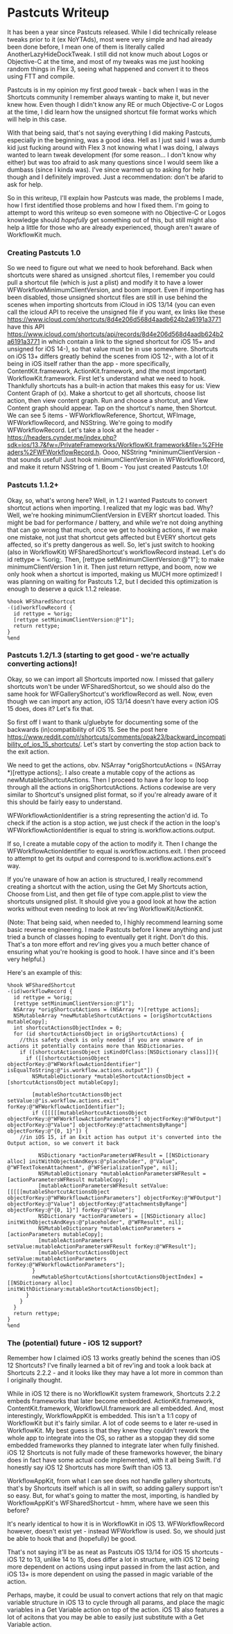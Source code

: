 # Pastcuts Writeup

It has been a year since Pastcuts released. While I did technically release tweaks prior to it (ex NoYTAds), most were very simple and had already been done before, I mean one of them is literally called AnotherLazyHideDockTweak. I still did not know much about Logos or Objective-C at the time, and most of my tweaks was me just hooking random things in Flex 3, seeing what happened and convert it to theos using FTT and compile.

Pastcuts is in my opinion my first *good* tweak - back when I was in the Shortcuts community I remember always wanting to make it, but never knew how. Even though I didn't know any RE or much Objective-C or Logos at the time, I did learn how the unsigned shortcut file format works which will help in this case.

With that being said, that's not saying everything I did making Pastcuts, especially in the beginning, was a good idea. Hell as I just said I was a dumb kid just fucking around with Flex 3 not knowing what I was doing, I always wanted to learn tweak development (for some reason... I don't know why either) but was too afraid to ask many questions since I would seem like a dumbass (since I kinda was). I've since warmed up to asking for help though and I definitely improved. Just a recommendation: don't be afarid to ask for help.

So in this writeup, I'll explain how Pastcuts was made, the problems I made, how I first identified those problems and how I fixed them. I'm going to attempt to word this writeup so even someone with no Objective-C or Logos knowledge should *hopefully* get something out of this, but still might also help a little for those who are already experienced, though aren't aware of WorkflowKit much. 

### Creating Pastcuts 1.0
So we need to figure out what we need to hook beforehand. Back when shortcuts were shared as unsigned .shortcut files, I remember you could pull a shortcut file (which is just a plist) and modify it to have a lower WFWorkflowMinimumClientVersion, and boom import. Even if importing has been disabled, those unsigned shortcut files are still in use behind the scenes when importing shortcuts from iCloud in iOS 13/14 (you can even call the icloud API to receive the unsigned file if you want, ex links like these https://www.icloud.com/shortcuts/8d4e206d568d4aadb624b2a6191a3771 have this API https://www.icloud.com/shortcuts/api/records/8d4e206d568d4aadb624b2a6191a3771 in which contain a link to the signed shortcut for iOS 15+ and unsigned for iOS 14-), so that value must be in use somewhere. Shortcuts on iOS 13+ differs greatly behind the scenes from iOS 12-, with a lot of it being in iOS itself rather than the app - more specifically, ContentKit.framework, ActionKit.framework, and (the most important) WorkflowKit.framework. First let's understand what we need to hook. Thankfully shortcuts has a built-in action that makes this easy for us: View Content Graph of (x). Make a shortcut to get all shortcuts, choose list action, then view content graph. Run and choose a shortcut, and View Content graph should appear. Tap on the shortcut's name, then Shortcut. We can see 5 items - WFWorkflowReference, Shortcut, WFImage, WFWorkflowRecord, and NSString. We're going to modify WFWorkflowRecord. Let's take a look at the header - https://headers.cynder.me/index.php?sdk=ios/13.7&fw=/PrivateFrameworks/WorkflowKit.framework&file=%2FHeaders%2FWFWorkflowRecord.h. Oooo, NSString *minimumClientVersion - that sounds useful! Just hook minimumClientVersion in WFWorkflowRecord, and make it return NSString of 1. Boom - You just created Pastcuts 1.0!

### Pastcuts 1.1.2+
Okay, so, what's wrong here? Well, in 1.2 I wanted Pastcuts to convert shortcut actions when importing. I realized that my logic was bad. Why? Well, we're hooking minimumClientVersion in EVERY shortcut loaded. This might be bad for performance / battery, and while we're not doing anything that can go wrong that much, once we get to hooking actions, if we make one mistake, not just that shortcut gets affected but EVERY shortcut gets affected, so it's pretty dangerous as well. So, let's just switch to hooking (also in WorkflowKit) WFSharedShortcut's workflowRecord instead. Let's do id rettype = %orig;. Then, [rettype setMinimumClientVersion:@"1"]; to make minimumClientVersion 1 in it. Then just return rettype, and boom, now we only hook when a shortcut is imported, making us MUCH more optimized! I was planning on waiting for Pastcuts 1.2, but I decided this optimization is enough to deserve a quick 1.1.2 release.

```objc
%hook WFSharedShortcut
-(id)workflowRecord {
  id rettype = %orig;
  [rettype setMinimumClientVersion:@"1"];
  return rettype;
}
%end
```
### Pastcuts 1.2/1.3 (starting to get good - we're actually converting actions)!
Okay, so we can import all Shortcuts imported now. I missed that gallery shortcuts won't be under WFSharedShortcut, so we should also do the same hook for WFGalleryShortcut's workflowRecord as well. Now, even though we can import any action, iOS 13/14 doesn't have every action iOS 15 does, does it? Let's fix that.

So first off I want to thank u/gluebyte for documenting some of the backwards (in)compatibility of iOS 15. See the post here https://www.reddit.com/r/shortcuts/comments/opak23/backward_incompatibility_of_ios_15_shortcuts/. Let's start by converting the stop action back to the exit action.

We need to get the actions, obv. NSArray *origShortcutActions = (NSArray *)[rettype actions];. I also create a mutable copy of the actions as newMutableShortcutActions. Then I proceed to have a for loop to loop through all the actions in origShortcutActions. Actions codewise are very similar to Shortcut's unsigned plist format, so if you're already aware of it this should be fairly easy to understand.

WFWorkflowActionIdentifier is a string representing the action'd id. To check if the action is a stop action, we just check if the action in the loop's WFWorkflowActionIdentifier is equal to string is.workflow.actions.output.

If so, I create a mutable copy of the action to modify it. Then I change the WFWorkflowActionIdentifier to equal is.workflow.actions.exit. I then proceed to attempt to get its output and correspond to is.workflow.actions.exit's way.

If you're unaware of how an action is structured, I really recommend creating a shortcut with the action, using the Get My Shortcuts action, Choose from List, and then get file of type com.apple.plist to view the shortcuts unsigned plist. It should give you a good look at how the action works without even needing to look at rev'ing WorkflowKit/ActionKit.

(Note: That being said, when needed to, I highly recommend learning some basic reverse engineering. I made Pastcuts before I knew anything and just tried a bunch of classes hoping to eventually get it right. Don't do this. That's a ton more effort and rev'ing gives you a much better chance of ensuring what you're hooking is good to hook. I have since and it's been very helpful.)

Here's an example of this:

```objc
%hook WFSharedShortcut
-(id)workflowRecord {
  id rettype = %orig;
  [rettype setMinimumClientVersion:@"1"];
  NSArray *origShortcutActions = (NSArray *)[rettype actions];
  NSMutableArray *newMutableShortcutActions = [origShortcutActions mutableCopy];
  int shortcutActionsObjectIndex = 0;
  for (id shortcutActionsObject in origShortcutActions) {
    //this safety check is only needed if you are unaware of in actions it potentially contains more than NSDictionaries.
    if ([shortcutActionsObject isKindOfClass:[NSDictionary class]]){
      if ([[shortcutActionsObject objectForKey:@"WFWorkflowActionIdentifier"] isEqualToString:@"is.workflow.actions.output"]) {
        NSMutableDictionary *mutableShortcutActionsObject = [shortcutActionsObject mutableCopy];

        [mutableShortcutActionsObject setValue:@"is.workflow.actions.exit" forKey:@"WFWorkflowActionIdentifier"];
        if ([[[[[mutableShortcutActionsObject objectForKey:@"WFWorkflowActionParameters"] objectForKey:@"WFOutput"] objectForKey:@"Value"] objectForKey:@"attachmentsByRange"] objectForKey:@"{0, 1}"]) {
    //in iOS 15, if an Exit action has output it's converted into the Output action, so we convert it back

          NSDictionary *actionParametersWFResult = [[NSDictionary alloc] initWithObjectsAndKeys:@"placeholder", @"Value", @"WFTextTokenAttachment", @"WFSerializationType", nil];
          NSMutableDictionary *mutableActionParametersWFResult = [actionParametersWFResult mutableCopy];
          [mutableActionParametersWFResult setValue:[[[[[mutableShortcutActionsObject objectForKey:@"WFWorkflowActionParameters"] objectForKey:@"WFOutput"] objectForKey:@"Value"] objectForKey:@"attachmentsByRange"] objectForKey:@"{0, 1}"] forKey:@"Value"];
          NSDictionary *actionParameters = [[NSDictionary alloc] initWithObjectsAndKeys:@"placeholder", @"WFResult", nil];
          NSMutableDictionary *mutableActionParameters = [actionParameters mutableCopy];
          [mutableActionParameters setValue:mutableActionParametersWFResult forKey:@"WFResult"];
          [mutableShortcutActionsObject setValue:mutableActionParameters forKey:@"WFWorkflowActionParameters"];
        }
        newMutableShortcutActions[shortcutActionsObjectIndex] = [[NSDictionary alloc] initWithDictionary:mutableShortcutActionsObject];
      }
    }
  }
  return rettype;
}
%end
```
### The (potential) future - iOS 12 support?
Remember how I claimed iOS 13 works greatly behind the scenes than iOS 12 Shortcuts? I've finally learned a bit of rev'ing and took a look back at Shortcuts 2.2.2 - and it looks like they may have a lot more in common than I originally thought.

While in iOS 12 there is no WorkflowKit system framework, Shortcuts 2.2.2 embeds frameworks that later become embedded. ActionKit.framework, ContentKit.framework, WorkflowUI.framework are all embedded. And, most interestingly, WorkflowAppKit is embedded. This isn't a 1:1 copy of WorkflowKit but it's fairly similar. A lot of code seems to e later re-used in WorkflowKit. My best guess is that they knew they couldn't rework the whole app to integrate into the OS, so rather as a stopgap they did some embedded frameworks they planned to integrate later when fully finished. iOS 12 Shortcuts is not fully made of these frameworks however, the binary does in fact have some actual code implemented, with it all being Swift. I'd honestly say iOS 12 Shortcuts has more Swift than iOS 13.

WorkflowAppKit, from what I can see does not handle gallery shortcuts, that's by Shortcuts itself which is all in swift, so adding gallery support isn't so easy. But, for what's going to matter the most, importing, is handled by WorkflowAppKit's WFSharedShortcut - hmm, where have we seen this before?

It's nearly identical to how it is in WorkflowKit in iOS 13. WFWorkflowRecord however, doesn't exist yet - instead WFWorkflow is used. So, we should just be able to hook that and (hopefully) be good.

That's not saying it'll be as neat as Pastcuts iOS 13/14 for iOS 15 shortcuts - iOS 12 to 13, unlike 14 to 15, does differ a lot in structure, with iOS 12 being more dependent on actions using input passed in from the last action, and iOS 13+ is more dependent on using the passed in magic variable of the action.

Perhaps, maybe, it could be usual to convert actions that rely on that magic variable structure in iOS 13 to cycle through all params, and place the magic variables in a Get Variable action on top of the action. iOS 13 also features a lot of acitons that you may be able to easily just substitute with a Get Variable action.
